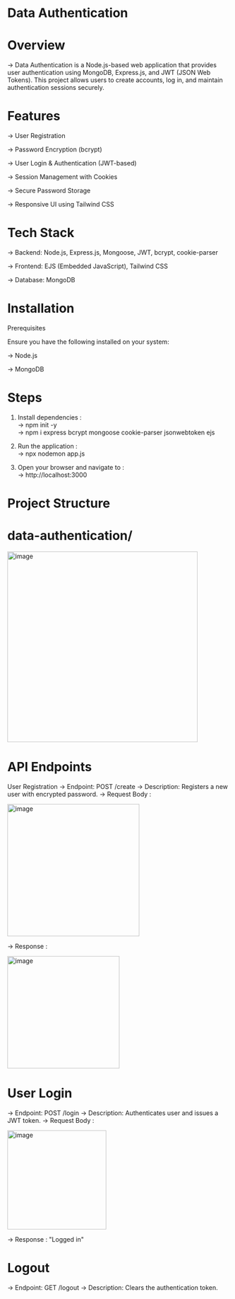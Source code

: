 # Data Authentication

# Overview

  -> Data Authentication is a Node.js-based web application that provides user authentication using MongoDB,
     Express.js, and JWT (JSON Web Tokens). This project allows users to create accounts, log in, and maintain authentication sessions securely.

# Features

  -> User Registration

  -> Password Encryption (bcrypt)

  -> User Login & Authentication (JWT-based)

  -> Session Management with Cookies

  -> Secure Password Storage

  -> Responsive UI using Tailwind CSS

# Tech Stack

  -> Backend: Node.js, Express.js, Mongoose, JWT, bcrypt, cookie-parser

  -> Frontend: EJS (Embedded JavaScript), Tailwind CSS

  -> Database: MongoDB

# Installation

Prerequisites

Ensure you have the following installed on your system:

  -> Node.js

  -> MongoDB

# Steps
1. Install dependencies : <br>
     -> npm init -y <br>
     -> npm i express bcrypt mongoose cookie-parser jsonwebtoken ejs <br>
   
3. Run the application : <br>
   -> npx nodemon app.js <br>

5. Open your browser and navigate to : <br>
   -> http://localhost:3000

# Project Structure

# data-authentication/

<img width="431" alt="image" src="https://github.com/user-attachments/assets/3a8bff0d-bfb5-49d8-8ea3-40988fc354a4" />

# API Endpoints

User Registration
  -> Endpoint: POST /create
  -> Description: Registers a new user with encrypted password.
  -> Request Body :

  <img width="299" alt="image" src="https://github.com/user-attachments/assets/1f515e44-45b9-4422-89b8-8792c5ec6415" />

  -> Response :

  <img width="254" alt="image" src="https://github.com/user-attachments/assets/67cc6a1e-5ab7-43b4-8018-3c3731057c5c" />

# User Login
  -> Endpoint: POST /login
  -> Description: Authenticates user and issues a JWT token.
  -> Request Body :

  <img width="224" alt="image" src="https://github.com/user-attachments/assets/f254b374-d6b6-4ff1-a821-63ff5f8492a7" />

  -> Response :
    "Logged in"
    
# Logout
  -> Endpoint: GET /logout
  -> Description: Clears the authentication token.
